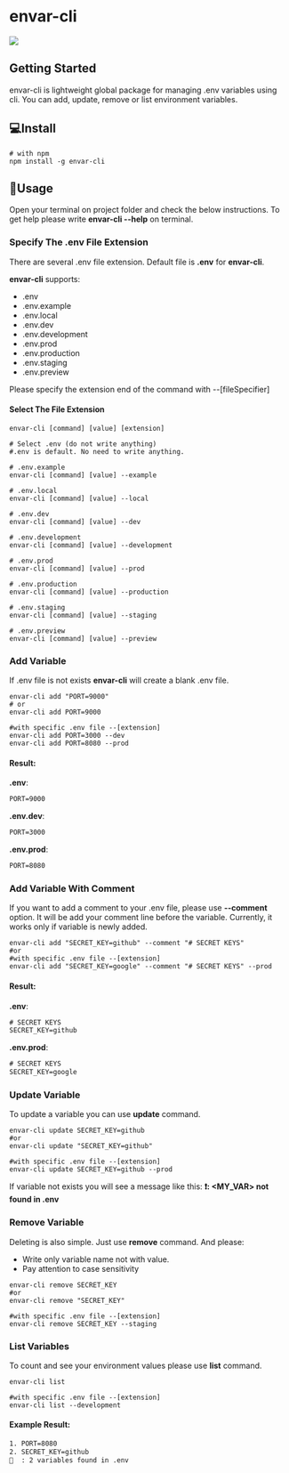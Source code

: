 # envar-cli
![](https://img.shields.io/github/issues/kodcanlisi/envar-cli)

## Getting Started
envar-cli is lightweight global package for managing .env variables using cli. 
You can add, update, remove or list environment variables.

## 💻Install
``` shell
# with npm
npm install -g envar-cli
```

## 📒Usage
Open your terminal on project folder and check the below instructions. To get help please write **envar-cli --help** on terminal.

### Specify The .env File Extension
There are several .env file extension. 
Default file is **.env** for **envar-cli**.

 **envar-cli** supports:
* .env
* .env.example
* .env.local
* .env.dev
* .env.development
* .env.prod
* .env.production
* .env.staging
* .env.preview

Please specify the extension end of the command with --[fileSpecifier]
#### Select The File Extension
``` shell
envar-cli [command] [value] [extension]

# Select .env (do not write anything)
#.env is default. No need to write anything.

# .env.example
envar-cli [command] [value] --example

# .env.local
envar-cli [command] [value] --local

# .env.dev
envar-cli [command] [value] --dev

# .env.development
envar-cli [command] [value] --development

# .env.prod
envar-cli [command] [value] --prod

# .env.production
envar-cli [command] [value] --production

# .env.staging
envar-cli [command] [value] --staging

# .env.preview
envar-cli [command] [value] --preview
```

### Add Variable
If .env file is not exists **envar-cli** will create a blank .env file.

``` shell
envar-cli add "PORT=9000"
# or
envar-cli add PORT=9000

#with specific .env file --[extension]
envar-cli add PORT=3000 --dev
envar-cli add PORT=8080 --prod
```

#### Result:
**.env**:
``` txt
PORT=9000
```

**.env.dev**:
``` txt
PORT=3000
```

**.env.prod**:
``` txt
PORT=8080
```

### Add Variable With Comment
If you want to add a comment to your .env file, please use **--comment** option. It will be add your comment line before the variable. Currently, it works only if variable is newly added.

``` shell
envar-cli add "SECRET_KEY=github" --comment "# SECRET KEYS"
#or
#with specific .env file --[extension]
envar-cli add "SECRET_KEY=google" --comment "# SECRET KEYS" --prod
```
#### Result:
**.env**:
``` txt
# SECRET KEYS
SECRET_KEY=github
```

**.env.prod**:
``` txt
# SECRET KEYS
SECRET_KEY=google
```

### Update Variable
To update a variable you can use **update** command.

``` shell
envar-cli update SECRET_KEY=github
#or
envar-cli update "SECRET_KEY=github"

#with specific .env file --[extension]
envar-cli update SECRET_KEY=github --prod
```

If variable not exists you will see a message like this:
**❗: <MY_VAR> not found in .env**

### Remove Variable
Deleting is also simple. Just use **remove** command.
And please:
* Write only variable name not with value.
* Pay attention to case sensitivity

``` shell
envar-cli remove SECRET_KEY
#or
envar-cli remove "SECRET_KEY"

#with specific .env file --[extension]
envar-cli remove SECRET_KEY --staging
```

### List Variables
To count and see your environment values please use **list** command.

``` shell
envar-cli list

#with specific .env file --[extension]
envar-cli list --development
```

#### Example Result:
``` txt
1. PORT=8080
2. SECRET_KEY=github
📄  : 2 variables found in .env
```